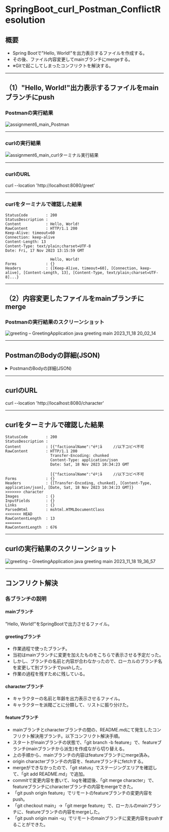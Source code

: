 # SpringBoot_curl_Postman_ConflictResolution

## 概要
- Spring Bootで"Hello, World!"を出力表示するファイルを作成する。  
- その後、ファイル内容変更してmainブランチにmergeする。  
- ※Gitで起こしてしまったコンフリクトを解決する。  

 * * * 

## （1）"Hello, World!"出力表示するファイルをmainブランチにpush



### Postmanの実行結果

![assignment6_main_Postman](https://github.com/silvernyanko/assignment6/assets/145736051/369172d6-68ac-4391-942d-fd40b785dbd5)


 * * * 


### curlの実行結果

![assignment6_main_curlターミナル実行結果](https://github.com/silvernyanko/assignment6/assets/145736051/1a0250c1-e2d1-47f8-86a4-5fa2793885d3)


 * * * 


### curlのURL

curl --location 'http://localhost:8080/greet'


 * * * 


### curlをターミナルで確認した結果

```
StatusCode        : 200                                                                                                                    
StatusDescription :                                                                                                                        
Content           : Hello, World!                                                                                                          
RawContent        : HTTP/1.1 200                                                                                                           
Keep-Alive: timeout=60                                                                                                 
Connection: keep-alive                                                                                                 
Content-Length: 13                                                                                                     
Content-Type: text/plain;charset=UTF-8                                                                                 
Date: Fri, 17 Nov 2023 13:15:59 GMT

                    Hello, World!                                                                                                          
Forms             : {}                                                                                                                     
Headers           : {[Keep-Alive, timeout=60], [Connection, keep-alive], [Content-Length, 13], [Content-Type, text/plain;charset=UTF-8]...}
``` 


 * * * 





## （2）内容変更したファイルをmainブランチにmerge


### Postmanの実行結果のスクリーンショット

![greeting – GreetingApplication java  greeting main  2023_11_18 20_02_14](https://github.com/silvernyanko/assignment6/assets/145736051/82d6fd54-31b7-42a5-b1c3-735abec2d202)



 * * * 


## PostmanのBodyの詳細(JSON)

<details><summary>PostmanのBodyの詳細(JSON)</summary>

```
[
    {
        "factionalName": "麦わらの一味",
        "character": [
            {
                "name": "ルフィ",
                "age": 19
            },
            {
                "name": "ゾロ",
                "age": 21
            },
            {
                "name": "ナミ",
                "age": 20
            },
            {
                "name": "ウソップ",
                "age": 19
            },
            {
                "name": "サンジ",
                "age": 21
            },
            {
                "name": "チョッパー",
                "age": 17
            },
            {
                "name": "ロビン",
                "age": 30
            },
            {
                "name": "フランキー",
                "age": 36
            },
            {
                "name": "ブルック",
                "age": 90
            },
            {
                "name": "ジンベエ",
                "age": 46
            }
        ]
    },
    {
        "factionalName": "ライバル",
        "character": [
            {
                "name": "シャンクス",
                "age": 39
            },
            {
                "name": "ティーチ",
                "age": 40
            },
            {
                "name": "キッド",
                "age": 23
            },
            {
                "name": "ロー",
                "age": 26
            }
        ]
    },
    {
        "factionalName": "海軍",
        "character": [
            {
                "name": "サカズキ",
                "age": 55
            },
            {
                "name": "ガープ",
                "age": 78
            },
            {
                "name": "コビー",
                "age": 18
            }
        ]
    }
]
```
</details>

 * * * 

## curlのURL

curl --location 'http://localhost:8080/character'

 * * * 

## curlをターミナルで確認した結果

``` 
StatusCode        : 200
StatusDescription : 
Content           : [{"factionalName":"éº¦ã　　　//以下コピペ不可
RawContent        : HTTP/1.1 200 
                    Transfer-Encoding: chunked
                    Content-Type: application/json
                    Date: Sat, 18 Nov 2023 10:34:23 GMT

                    [{"factionalName":"éº¦ã　　　//以下コピペ不可
Forms             : {}
Headers           : {[Transfer-Encoding, chunked], [Content-Type, application/json], [Date, Sat, 18 Nov 2023 10:34:23 GMT]}
>>>>>>> character
Images            : {}
InputFields       : {}
Links             : {}
ParsedHtml        : mshtml.HTMLDocumentClass
<<<<<<< HEAD
RawContentLength  : 13
=======
RawContentLength  : 676
``` 


 * * * 

## curlの実行結果のスクリーンショット

![greeting – GreetingApplication java  greeting main  2023_11_18 19_36_57](https://github.com/silvernyanko/assignment6/assets/145736051/e45310f9-6587-4df0-95c6-d9649dfda7d6)



 * * * 

## コンフリクト解決

### 各ブランチの説明

#### mainブランチ
"Hello, World!"をSpringBootで出力させるファイル。

#### greetingブランチ
- 作業過程で使ったブランチ。
- 当初はmainブランチに変更を加えたものをこちらで表示させる予定だった。
- しかし、ブランチの名前と内容が合わなかったので、ローカルのブランチ名を変更して別ブランチでpushした。
- 作業の過程を残すために残している。

#### characterブランチ
- キャラクターの名前と年齢を出力表示させるファイル。
- キャラクターを派閥ごとに分類して、リストに振り分けた。

#### featureブランチ
- mainブランチとcharacterブランチの間の、README.mdにて発生したコンフリクト解決用ブランチ。以下コンフリクト解決手順。
- スタートがmainブランチの状態で、「git branch -b feature」で、featureブランチ(mainブランチから派生)を作成ながら切り替える。
- 上の手順から、mainブランチの内容はfeatureブランチにmerge済み。
- origin characterブランチの内容を、featureブランチにfetchする。
- mergeができなかったので、「git status」でステージングエリアを確認して、「git add README.md」で追加。
- commitで変更内容を書いて、logを確認後、「git merge character」で、featureブランチにcharacterブランチの内容をmergeできた。
- 「git push origin feature」でリモートのfeatureブランチの変更内容をpush。
- 「git checkout main」→「git merge feature」で、ローカルのmainブランチに、featureブランチの内容をmergeした。
- 「git push origin main -u」でリモートのmainブランチに変更内容をpushすることができた。